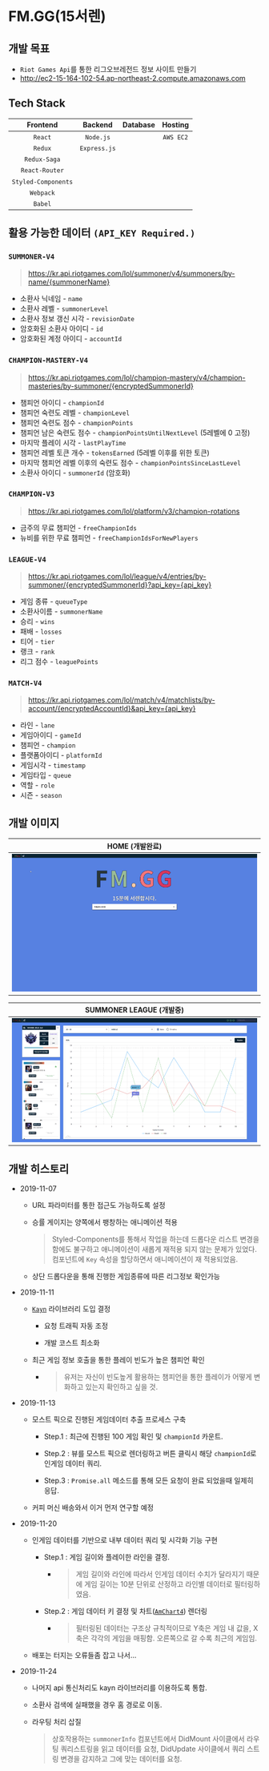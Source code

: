 # FM.GG(15서렌)

## 개발 목표

- `Riot Games Api`를 통한 리그오브레전드 정보 사이트 만들기
- http://ec2-15-164-102-54.ap-northeast-2.compute.amazonaws.com

## Tech Stack

| Frontend | Backend | Database | Hosting |
|:--------:|:--------:|:-------:|:-------:|
| `React` | `Node.js` | | `AWS EC2`
| `Redux` | `Express.js` |  |
| `Redux-Saga` |  | |
|`React-Router`|
| `Styled-Components`|
| `Webpack`|
| `Babel`|

## 활용 가능한 데이터 `(API_KEY Required.)`

### `SUMMONER-V4`

> https://kr.api.riotgames.com/lol/summoner/v4/summoners/by-name/{summonerName}

- 소환사 닉네임 - `name`
- 소환사 레벨 - `summonerLevel`
- 소환사 정보 갱신 시각 - `revisionDate`
- 암호화된 소환사 아이디 - `id`
- 암호화된 계정 아이디 - `accountId`

### `CHAMPION-MASTERY-V4`

> https://kr.api.riotgames.com/lol/champion-mastery/v4/champion-masteries/by-summoner/{encryptedSummonerId}

- 챔피언 아이디 - `championId`
- 챔피언 숙련도 레벨 - `championLevel`
- 챔피언 숙련도 점수 - `championPoints`
- 챔피언 남은 숙련도 점수 - `championPointsUntilNextLevel` (5레벨에 0 고정)
- 마지막 플레이 시각 - `lastPlayTime`
- 챔피언 레벨 토큰 개수 - `tokensEarned` (5레벨 이후를 위한 토큰)
- 마지막 챔피언 레벨 이후의 숙련도 점수 - `championPointsSinceLastLevel`
- 소환사 아이디 - `summonerId` (암호화)

### `CHAMPION-V3`

> https://kr.api.riotgames.com/lol/platform/v3/champion-rotations

- 금주의 무료 챔피언 - `freeChampionIds`
- 뉴비를 위한 무료 챔피언 - `freeChampionIdsForNewPlayers`

### `LEAGUE-V4`

> https://kr.api.riotgames.com/lol/league/v4/entries/by-summoner/{encryptedSummonerId}?api_key={api_key}

- 게임 종류 - `queueType`
- 소환사이름 - `summonerName`
- 승리 - `wins`
- 패배 - `losses`
- 티어 - `tier`
- 랭크 - `rank`
- 리그 점수 - `leaguePoints`

### `MATCH-V4`

> https://kr.api.riotgames.com/lol/match/v4/matchlists/by-account/{encryptedAccountId}&api_key={api_key}

- 라인 - `lane`
- 게임아이디 - `gameId`
- 챔피언 - `champion`
- 플랫폼아이디 - `platformId`
- 게임시각 - `timestamp`
- 게임타입 - `queue`
- 역할 - `role`
- 시즌 - `season`

## 개발 이미지

| HOME (개발완료) |
|:--------:|
|![FMGG_HOME](./DevImages/FMGG_HOME.gif)|

| SUMMONER LEAGUE (개발중) |
|:--------:|
|![SUMMONER_LEAGUE](./DevImages/FMGG_SUMMONER_LEAGUE.png)|

## 개발 히스토리

- 2019-11-07
  
  - URL 파라미터를 통한 접근도 가능하도록 설정
  
  - 승률 게이지는 양쪽에서 팽창하는 애니메이션 적용
    > Styled-Components를 통해서 작업을 하는데 드롭다운 리스트 변경을 함에도 불구하고 애니메이션이 새롭게 재적용 되지 않는 문제가 있었다. 컴포넌트에 `Key` 속성을 할당하면서 애니메이션이 재 적용되었음.
  - 상단 드롭다운을 통해 진행한 게임종류에 따른 리그정보 확인가능

- 2019-11-11

  - [`Kayn`](https://github.com/cnguy/kayn) 라이브러리 도입 결정

    - 요청 트래픽 자동 조정
  
    - 개발 코스트 최소화

  - 최근 게임 정보 호출을 통한 플레이 빈도가 높은 챔피언 확인
  
    - > 유저는 자신이 빈도높게 활용하는 챔피언을 통한 플레이가 어떻게 변화하고 있는지 확인하고 싶을 것.

- 2019-11-13

  - 모스트 픽으로 진행된 게임데이터 추출 프로세스 구축

    - Step.1 : 최근에 진행된 100 게임 확인 및 `championId` 카운트.
  
    - Step.2 : 뷰를 모스트 픽으로 렌더링하고 버튼 클릭시 해당 `championId`로 인게임 데이터 쿼리.
 
    - Step.3 : `Promise.all` 메소드를 통해 모든 요청이 완료 되었을때 일제히 응답.

  - 커피 머신 배송와서 이거 먼저 연구할 예정

- 2019-11-20

  - 인게임 데이터를 기반으로 내부 데이터 쿼리 및 시각화 기능 구현

    - Step.1 : 게임 길이와 플레이한 라인을 결정.
  
      - > 게임 길이와 라인에 따라서 인게임 데이터 수치가 달라지기 때문에 게임 길이는 10분 단위로 산정하고 라인별 데이터로 필터링하였음.

    - Step.2 : 게임 데이터 키 결정 및 차트([`AmChart4`](https://www.amcharts.com/)) 렌더링

      - > 필터링된 데이터는 구조상 규칙적이므로 Y축은 게임 내 값을, X축은 각각의 게임을 매핑함. 오른쪽으로 갈 수록 최근의 게임임.

  - 배포는 터지는 오류들좀 잡고 나서...

- 2019-11-24

  - 나머지 api 통신처리도 kayn 라이브러리를 이용하도록 통합.

  - 소환사 검색에 실패했을 경우 홈 경로로 이동.

  - 라우팅 처리 삽질
    
    > 상호작용하는 `summonerInfo` 컴포넌트에서 DidMount 사이클에서 라우팅 쿼리스트링을 읽고 데이터를 요청, DidUpdate 사이클에서 쿼리 스트링 변경을 감지하고 그에 맞는 데이터를 요청.
